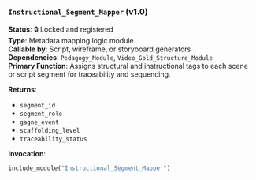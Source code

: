 ### `Instructional_Segment_Mapper` (v1.0)

**Status**: 🔒 Locked and registered  
**Type**: Metadata mapping logic module  
**Callable by**: Script, wireframe, or storyboard generators  
**Dependencies**: `Pedagogy_Module`, `Video_Gold_Structure_Module`  
**Primary Function**: Assigns structural and instructional tags to each scene or script segment for traceability and sequencing.

**Returns**:
- `segment_id`
- `segment_role`
- `gagne_event`
- `scaffolding_level`
- `traceability_status`

**Invocation**:
```python
include_module("Instructional_Segment_Mapper")
```
